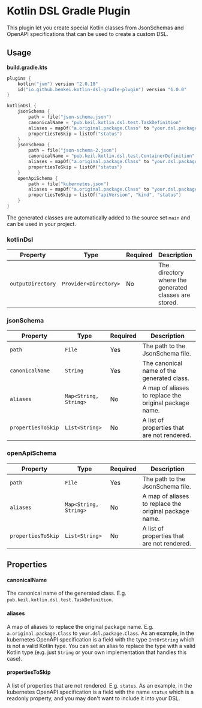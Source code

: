 # Kotlin DSL Gradle Plugin

This plugin let you create special Kotlin classes from JsonSchemas and OpenAPI specifications that can be used to create
a custom DSL.

## Usage

__build.gradle.kts__

```kotlin
plugins {
    kotlin("jvm") version "2.0.10"
    id("io.github.benkei.kotlin-dsl-gradle-plugin") version "1.0.0"
}

kotlinDsl {
    jsonSchema {
        path = file("json-schema.json")
        canonicalName = "pub.keil.kotlin.dsl.test.TaskDefinition"
        aliases = mapOf("a.original.package.Class" to "your.dsl.package.Class")
        propertiesToSkip = listOf("status")
    }
    jsonSchema {
        path = file("json-schema-2.json")
        canonicalName = "pub.keil.kotlin.dsl.test.ContainerDefinition"
        aliases = mapOf("a.original.package.Class" to "your.dsl.package.Class")
        propertiesToSkip = listOf("status")
    }
    openApiSchema {
        path = file("kubernetes.json")
        aliases = mapOf("a.original.package.Class" to "your.dsl.package.Class")
        propertiesToSkip = listOf("apiVersion", "kind", "status")
    }
}
```

The generated classes are automatically added to the source set `main` and can be used in your project.

### kotlinDsl

| Property          | Type                  | Required | Description                                           | Default                        |
|-------------------|-----------------------|----------|-------------------------------------------------------|--------------------------------|
| `outputDirectory` | `Provider<Directory>` | No       | The directory where the generated classes are stored. | `generated/sources/kotlin-dsl` |

### jsonSchema

| Property           | Type                  | Required | Description                                            |
|--------------------|-----------------------|----------|--------------------------------------------------------|
| `path`             | `File`                | Yes      | The path to the JsonSchema file.                       |
| `canonicalName`    | `String`              | Yes      | The canonical name of the generated class.             |
| `aliases`          | `Map<String, String>` | No       | A map of aliases to replace the original package name. |
| `propertiesToSkip` | `List<String>`        | No       | A list of properties that are not rendered.            |

### openApiSchema

| Property           | Type                  | Required | Description                                            |
|--------------------|-----------------------|----------|--------------------------------------------------------|
| `path`             | `File`                | Yes      | The path to the JsonSchema file.                       |
| `aliases`          | `Map<String, String>` | No       | A map of aliases to replace the original package name. |
| `propertiesToSkip` | `List<String>`        | No       | A list of properties that are not rendered.            |

## Properties

#### canonicalName

The canonical name of the generated class. E.g. `pub.keil.kotlin.dsl.test.TaskDefinition`.

#### aliases

A map of aliases to replace the original package name. E.g. `a.original.package.Class` to `your.dsl.package.Class`.
As an example, in the kubernetes OpenAPI specification is a field with the type `IntOrString` which is not a valid
Kotlin type. You can set an alias to replace the type with a valid Kotlin type (e.g. just `String` or your own
implementation that handles this case).

#### propertiesToSkip

A list of properties that are not rendered. E.g. `status`.
As an example, in the kubernetes OpenAPI specification is a field with the name `status` which is a readonly property,
and you may don't want to include it into your DSL.
